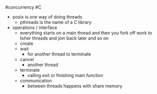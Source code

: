 #concurrency  #C 

- posix is one way of doing threads
	- pthreads is the name of a C library
- operations / interface
	- everything starts on a main thread and then you fork off work to toher threads and join back later and so on
	- create
	- wait
		- for another thread to terminate
	- cancel
		- another thread
	- terminate
		- calling exit or finishing main function
	- communication 
		- between threads happens with share memory